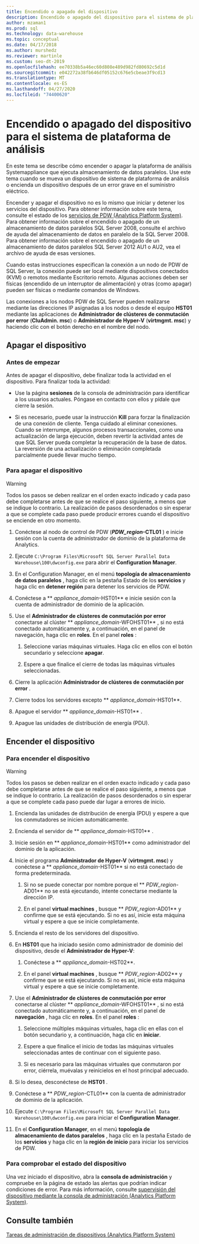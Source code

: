 ```yaml
---
title: Encendido o apagado del dispositivo
description: Encendido o apagado del dispositivo para el sistema de plataforma de análisis
author: mzaman1
ms.prod: sql
ms.technology: data-warehouse
ms.topic: conceptual
ms.date: 04/17/2018
ms.author: murshedz
ms.reviewer: martinle
ms.custom: seo-dt-2019
ms.openlocfilehash: ee70338b5a46ec60d808e489d982fd80692c5d1d
ms.sourcegitcommit: e042272a38fb646df05152c676e5cbeae3f9cd13
ms.translationtype: MT
ms.contentlocale: es-ES
ms.lasthandoff: 04/27/2020
ms.locfileid: "74400620"
---
```

# <a name="power-the-appliance-on-or-off-for-analytics-platform-system"></a>Encendido o apagado del dispositivo para el sistema de plataforma de análisis
En este tema se describe cómo encender o apagar la plataforma de análisis Systemappliance que ejecuta almacenamiento de datos paralelos. Use este tema cuando se mueva un dispositivo de sistema de plataforma de análisis o encienda un dispositivo después de un error grave en el suministro eléctrico.  
  
Encender y apagar el dispositivo no es lo mismo que iniciar y detener los servicios del dispositivo. Para obtener información sobre este tema, consulte el estado de los [servicios de PDW &#40;Analytics Platform System&#41;](pdw-services-status.md). Para obtener información sobre el encendido o apagado de un almacenamiento de datos paralelos SQL Server 2008, consulte el archivo de ayuda del almacenamiento de datos en paralelo de la SQL Server 2008. Para obtener información sobre el encendido o apagado de un almacenamiento de datos paralelos SQL Server 2012 AU1 o AU2, vea el archivo de ayuda de esas versiones.  
  
Cuando estas instrucciones especifican la conexión a un nodo de PDW de SQL Server, la conexión puede ser local mediante dispositivos conectados (KVM) o remotos mediante Escritorio remoto. Algunas acciones deben ser físicas (encendido de un interruptor de alimentación) y otras (como apagar) pueden ser físicas o mediante comandos de Windows.  
  
Las conexiones a los nodos PDW de SQL Server pueden realizarse mediante las direcciones IP asignadas a los nodos o desde el equipo **HST01** mediante las aplicaciones de **Administrador de clústeres de conmutación por error** (**CluAdmin. msc**) o **Administrador de Hyper-V** (**virtmgmt. msc**) y haciendo clic con el botón derecho en el nombre del nodo.  
  
## <a name="power-off-the-appliance"></a><a name="PowerOff"></a>Apagar el dispositivo  
  
### <a name="before-you-begin"></a>Antes de empezar  
Antes de apagar el dispositivo, debe finalizar toda la actividad en el dispositivo. Para finalizar toda la actividad:  
  
-   Use la página **sesiones** de la consola de administración para identificar a los usuarios actuales. Póngase en contacto con ellos y pídale que cierre la sesión.  
  
-   Si es necesario, puede usar la instrucción **Kill** para forzar la finalización de una conexión de cliente. Tenga cuidado al eliminar conexiones. Cuando se interrumpe, algunos procesos transaccionales, como una actualización de larga ejecución, deben revertir la actividad antes de que SQL Server pueda completar la recuperación de la base de datos. La reversión de una actualización o eliminación completada parcialmente puede llevar mucho tiempo.  
  
### <a name="to-power-off-the-appliance"></a>Para apagar el dispositivo  
  
> [!WARNING]  
> Todos los pasos se deben realizar en el orden exacto indicado y cada paso debe completarse antes de que se realice el paso siguiente, a menos que se indique lo contrario. La realización de pasos desordenados o sin esperar a que se complete cada paso puede producir errores cuando el dispositivo se enciende en otro momento.  
  
1.  Conéctese al nodo de control de PDW (**_PDW_region_-CTL01** ) e inicie sesión con la cuenta de administrador de dominio de la plataforma de Analytics.  
  
2.  Ejecute `C:\Program Files\Microsoft SQL Server Parallel Data Warehouse\100\dwconfig.exe` para abrir el **Configuration Manager**.  
  
3.  En el Configuration Manager, en el menú **topología de almacenamiento de datos paralelos** , haga clic en la pestaña Estado de los **servicios** y haga clic en **detener región** para detener los servicios de PDW.   
  
4.  Conéctese a ** _appliance_domain_-HST01** e inicie sesión con la cuenta de administrador de dominio de la aplicación.  
  
5.  Use el **Administrador de clústeres de conmutación por error** conectarse al clúster ** _appliance_domain_-WFOHST01** , si no está conectado automáticamente y, a continuación, en el panel de navegación, haga clic en **roles**. En el panel **roles** :  
  
    1.  Seleccione varias máquinas virtuales. Haga clic en ellos con el botón secundario y seleccione **apagar**.  
  
    2.  Espere a que finalice el cierre de todas las máquinas virtuales seleccionadas.  
  
6.  Cierre la aplicación **Administrador de clústeres de conmutación por error** .  
  
7. Cierre todos los servidores excepto ** _appliance_domain_-HST01**.  
  
8. Apague el servidor ** _appliance_domain_-HST01** .  
  
9. Apague las unidades de distribución de energía (PDU).  
  
## <a name="power-on-the-appliance"></a><a name="PowerOn"></a>Encender el dispositivo  
  
### <a name="to-power-on-the-appliance"></a>Para encender el dispositivo  
  
> [!WARNING]  
> Todos los pasos se deben realizar en el orden exacto indicado y cada paso debe completarse antes de que se realice el paso siguiente, a menos que se indique lo contrario. La realización de pasos desordenados o sin esperar a que se complete cada paso puede dar lugar a errores de inicio.  
  
1.  Encienda las unidades de distribución de energía (PDU) y espere a que los conmutadores se inicien automáticamente.  
  
2.  Encienda el servidor de ** _appliance_domain_-HST01** .  
  
3.  Inicie sesión en ** _appliance_domain_-HST01** como administrador del dominio de la aplicación.  
  
4.  Inicie el programa **Administrador de Hyper-V** (**virtmgmt. msc**) y conéctese a ** _appliance_domain_-HST01** si no está conectado de forma predeterminada.  
  
    1.  Si no se puede conectar por nombre porque el ** _PDW_region_-AD01** no se está ejecutando, intente conectarse mediante la dirección IP.  
  
    2.  En el panel **virtual machines** , busque ** _PDW_region_-AD01** y confirme que se está ejecutando. Si no es así, inicie esta máquina virtual y espere a que se inicie completamente.  
  
5.  Encienda el resto de los servidores del dispositivo.  
  
6.  En **HST01** que ha iniciado sesión como administrador de dominio del dispositivo, desde el **Administrador de Hyper-V**:  
  
    1.  Conéctese a ** _appliance_domain_-HST02**.  
  
    2.  En el panel **virtual machines** , busque ** _PDW_region_-AD02** y confirme que se está ejecutando.  Si no es así, inicie esta máquina virtual y espere a que se inicie completamente.  
  
7.  Use el **Administrador de clústeres de conmutación por error** conectarse al clúster ** _appliance_domain_-WFOHST01** , si no está conectado automáticamente y, a continuación, en el panel de **navegación** , haga clic en **roles**. En el panel **roles** :  
  
    1.  Seleccione múltiples máquinas virtuales, haga clic en ellas con el botón secundario y, a continuación, haga clic en **iniciar**.  
  
    2.  Espere a que finalice el inicio de todas las máquinas virtuales seleccionadas antes de continuar con el siguiente paso.  
  
    3.  Si es necesario para las máquinas virtuales que conmutaron por error, ciérrela, muévalas y reinícielos en el host principal adecuado.  
  
8. Si lo desea, desconéctese de **HST01** .  
  
9. Conéctese a ** _PDW_region_-CTL01** con la cuenta de administrador de dominio de la aplicación.  
  
10. Ejecute `C:\Program Files\Microsoft SQL Server Parallel Data Warehouse\100\dwconfig.exe` para iniciar el **Configuration Manager**.  
  
11. En el **Configuration Manager**, en el menú **topología de almacenamiento de datos paralelos** , haga clic en la pestaña Estado de los **servicios** y haga clic en la **región de inicio** para iniciar los servicios de PDW.  
  
### <a name="to-verify-the-appliance-health"></a>Para comprobar el estado del dispositivo  
Una vez iniciado el dispositivo, abra la **consola de administración** y compruebe en la página de estado las alertas que podrían indicar condiciones de error. Para más información, consulte [supervisión del dispositivo mediante la consola de administración &#40;Analytics Platform System&#41;](monitor-the-appliance-by-using-the-admin-console.md).  
  
## <a name="see-also"></a>Consulte también  
[Tareas de administración de dispositivos &#40;Analytics Platform System&#41;](appliance-management-tasks.md)  
  

